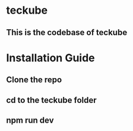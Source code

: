 # teckube
## This is the codebase of teckube

# Installation Guide
## Clone the repo
## cd to the teckube folder
## npm run dev
